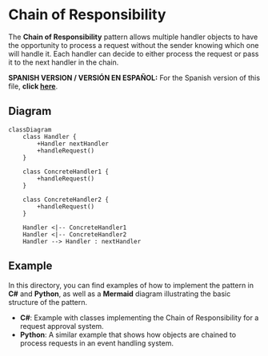 # Chain of Responsibility

The **Chain of Responsibility** pattern allows multiple handler objects to have the opportunity to process a request without the sender knowing which one will handle it. Each handler can decide to either process the request or pass it to the next handler in the chain.

**SPANISH VERSION / VERSIÓN EN ESPAÑOL:** For the Spanish version of this file, **click [here](README_ES.md)**.

## Diagram

```mermaid
classDiagram
    class Handler {
        +Handler nextHandler
        +handleRequest()
    }

    class ConcreteHandler1 {
        +handleRequest()
    }

    class ConcreteHandler2 {
        +handleRequest()
    }

    Handler <|-- ConcreteHandler1
    Handler <|-- ConcreteHandler2
    Handler --> Handler : nextHandler
```

## Example

In this directory, you can find examples of how to implement the pattern in **C#** and **Python**, as well as a **Mermaid** diagram illustrating the basic structure of the pattern.

- **C#**: Example with classes implementing the Chain of Responsibility for a request approval system.
- **Python**: A similar example that shows how objects are chained to process requests in an event handling system.